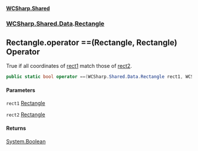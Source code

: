 #### [WCSharp\.Shared](README.md 'README')
### [WCSharp\.Shared\.Data](WCSharp.Shared.Data.md 'WCSharp\.Shared\.Data').[Rectangle](WCSharp.Shared.Data.Rectangle.md 'WCSharp\.Shared\.Data\.Rectangle')

## Rectangle\.operator ==\(Rectangle, Rectangle\) Operator

True if all coordinates of [rect1](WCSharp.Shared.Data.Rectangle.op_Equality(WCSharp.Shared.Data.Rectangle,WCSharp.Shared.Data.Rectangle).md#WCSharp.Shared.Data.Rectangle.op_Equality(WCSharp.Shared.Data.Rectangle,WCSharp.Shared.Data.Rectangle).rect1 'WCSharp\.Shared\.Data\.Rectangle\.op\_Equality\(WCSharp\.Shared\.Data\.Rectangle, WCSharp\.Shared\.Data\.Rectangle\)\.rect1') match those of [rect2](WCSharp.Shared.Data.Rectangle.op_Equality(WCSharp.Shared.Data.Rectangle,WCSharp.Shared.Data.Rectangle).md#WCSharp.Shared.Data.Rectangle.op_Equality(WCSharp.Shared.Data.Rectangle,WCSharp.Shared.Data.Rectangle).rect2 'WCSharp\.Shared\.Data\.Rectangle\.op\_Equality\(WCSharp\.Shared\.Data\.Rectangle, WCSharp\.Shared\.Data\.Rectangle\)\.rect2')\.

```csharp
public static bool operator ==(WCSharp.Shared.Data.Rectangle rect1, WCSharp.Shared.Data.Rectangle rect2);
```
#### Parameters

<a name='WCSharp.Shared.Data.Rectangle.op_Equality(WCSharp.Shared.Data.Rectangle,WCSharp.Shared.Data.Rectangle).rect1'></a>

`rect1` [Rectangle](WCSharp.Shared.Data.Rectangle.md 'WCSharp\.Shared\.Data\.Rectangle')

<a name='WCSharp.Shared.Data.Rectangle.op_Equality(WCSharp.Shared.Data.Rectangle,WCSharp.Shared.Data.Rectangle).rect2'></a>

`rect2` [Rectangle](WCSharp.Shared.Data.Rectangle.md 'WCSharp\.Shared\.Data\.Rectangle')

#### Returns
[System\.Boolean](https://learn.microsoft.com/en-us/dotnet/api/system.boolean 'System\.Boolean')